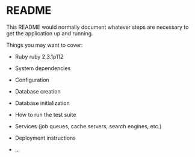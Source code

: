 # README

This README would normally document whatever steps are necessary to get the
application up and running.

Things you may want to cover:

* Ruby ruby 2.3.1p112

* System dependencies

* Configuration

* Database creation

* Database initialization

* How to run the test suite

* Services (job queues, cache servers, search engines, etc.)

* Deployment instructions

* ...
